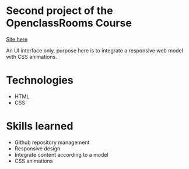 # Second project of the OpenclassRooms Course

[Site here](https://exvigilaregemini.github.io/AdelinDubois_3_02122020/)

An UI interface only, purpose here is to integrate a responsive web model with CSS animations.

# Technologies
 - HTML
 - CSS

# Skills learned
 - Github repository management
 - Responsive design
 - Integrate content according to a model
 - CSS animations
